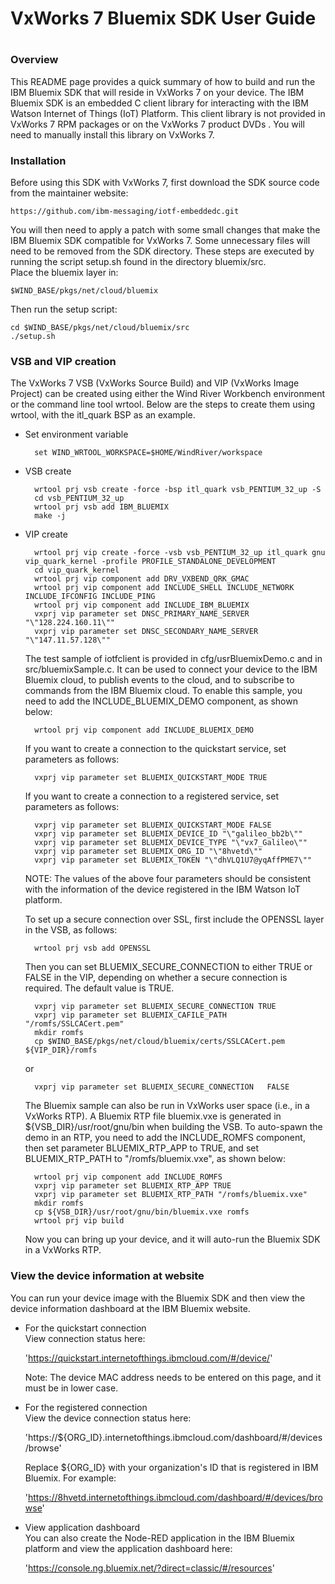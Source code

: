 # ##########################################################
#
# VxWorks 7 Bluemix SDK User Guide
#
# ##########################################################

### Overview

This README page provides a quick summary of how to build and run the IBM Bluemix SDK that will reside in VxWorks 7 on your device. The IBM Bluemix SDK is an embedded C client library for interacting with the IBM Watson Internet of Things (IoT) Platform. This client library is not provided in VxWorks 7 RPM packages or on the VxWorks 7 product DVDs . You will need to manually install this library on VxWorks 7.

### Installation

Before using this SDK with VxWorks 7, first download the SDK source code from the maintainer website:

    https://github.com/ibm-messaging/iotf-embeddedc.git

You will then need to apply a patch with some small changes that make the IBM Bluemix SDK compatible for VxWorks 7. Some unnecessary files will need to be removed from the SDK directory. These steps are executed by running the script setup.sh found in the directory bluemix/src.   
Place the bluemix layer in:

    $WIND_BASE/pkgs/net/cloud/bluemix

Then run the setup script:

    cd $WIND_BASE/pkgs/net/cloud/bluemix/src 
    ./setup.sh 

### VSB and VIP creation

The VxWorks 7 VSB (VxWorks Source Build) and VIP (VxWorks Image Project) can be created using either the Wind River Workbench environment or the command line tool wrtool. Below are the steps to create them using wrtool, with the itl_quark BSP as an example.  

* Set environment variable

        set WIND_WRTOOL_WORKSPACE=$HOME/WindRiver/workspace

* VSB create

        wrtool prj vsb create -force -bsp itl_quark vsb_PENTIUM_32_up -S      
        cd vsb_PENTIUM_32_up      
        wrtool prj vsb add IBM_BLUEMIX     
        make -j     

* VIP create

        wrtool prj vip create -force -vsb vsb_PENTIUM_32_up itl_quark gnu vip_quark_kernel -profile PROFILE_STANDALONE_DEVELOPMENT  
        cd vip_quark_kernel  
        wrtool prj vip component add DRV_VXBEND_QRK_GMAC  
        wrtool prj vip component add INCLUDE_SHELL INCLUDE_NETWORK INCLUDE_IFCONFIG INCLUDE_PING  
        wrtool prj vip component add INCLUDE_IBM_BLUEMIX  
        vxprj vip parameter set DNSC_PRIMARY_NAME_SERVER "\"128.224.160.11\""  
        vxprj vip parameter set DNSC_SECONDARY_NAME_SERVER "\"147.11.57.128\""  

    The test sample of iotfclient is provided in cfg/usrBluemixDemo.c and in src/bluemixSample.c. It can be used to connect your device to the IBM Bluemix cloud, to publish events to the cloud, and to subscribe to commands from the IBM Bluemix cloud. To enable this sample, you need to add the INCLUDE_BLUEMIX_DEMO component, as shown below: 

        wrtool prj vip component add INCLUDE_BLUEMIX_DEMO

    If you want to create a connection to the quickstart service, set parameters as follows:

        vxprj vip parameter set BLUEMIX_QUICKSTART_MODE TRUE

    If you want to create a connection to a registered service, set parameters as follows:  

        vxprj vip parameter set BLUEMIX_QUICKSTART_MODE FALSE  
        vxprj vip parameter set BLUEMIX_DEVICE_ID "\"galileo_bb2b\""  
        vxprj vip parameter set BLUEMIX_DEVICE_TYPE "\"vx7_Galileo\""  
        vxprj vip parameter set BLUEMIX_ORG_ID "\"8hvetd\""  
        vxprj vip parameter set BLUEMIX_TOKEN "\"dhVLQ1U7@yqAffPME7\""  


    NOTE: The values of the above four parameters should be consistent with the information of the device registered in the IBM Watson IoT platform.  

    To set up a secure connection over SSL, first include the OPENSSL layer in the VSB, as follows:  

        wrtool prj vsb add OPENSSL  

    Then you can set BLUEMIX_SECURE_CONNECTION to either TRUE or FALSE in the VIP, depending on whether a secure connection is required. The default value is TRUE.  

        vxprj vip parameter set BLUEMIX_SECURE_CONNECTION TRUE  
        vxprj vip parameter set BLUEMIX_CAFILE_PATH "/romfs/SSLCACert.pem"   
        mkdir romfs   
        cp $WIND_BASE/pkgs/net/cloud/bluemix/certs/SSLCACert.pem ${VIP_DIR}/romfs   

    or  

        vxprj vip parameter set BLUEMIX_SECURE_CONNECTION   FALSE  

    The Bluemix sample can also be run in VxWorks user space (i.e., in a VxWorks RTP). A Bluemix RTP file bluemix.vxe is generated in ${VSB_DIR}/usr/root/gnu/bin when building the VSB. To auto-spawn the demo in an RTP, you need to add the INCLUDE_ROMFS component, then set parameter BLUEMIX_RTP_APP to TRUE, and set BLUEMIX_RTP_PATH to "/romfs/bluemix.vxe", as shown below:  

        wrtool prj vip component add INCLUDE_ROMFS  
        vxprj vip parameter set BLUEMIX_RTP_APP TRUE  
        vxprj vip parameter set BLUEMIX_RTP_PATH "/romfs/bluemix.vxe"  
        mkdir romfs  
        cp ${VSB_DIR}/usr/root/gnu/bin/bluemix.vxe romfs  
        wrtool prj vip build  

    Now you can bring up your device, and it will auto-run the Bluemix SDK in a VxWorks RTP. 

### View the device information at website

You can run your device image with the Bluemix SDK and then view the device information dashboard at the IBM Bluemix website.

* For the quickstart connection  
    View connection status here:  

    'https://quickstart.internetofthings.ibmcloud.com/#/device/'

    Note: The device MAC address needs to be entered on this page, and it must be in lower case. 

* For the registered connection  
    View the device connection status here:  

    'https://${ORG_ID}.internetofthings.ibmcloud.com/dashboard/#/devices/browse'  

    Replace ${ORG_ID} with your organization's ID that is registered in IBM Bluemix. For example:

    'https://8hvetd.internetofthings.ibmcloud.com/dashboard/#/devices/browse'  

* View application dashboard  
    You can also create the Node-RED application in the IBM Bluemix platform and view the application dashboard here:

    'https://console.ng.bluemix.net/?direct=classic/#/resources'
